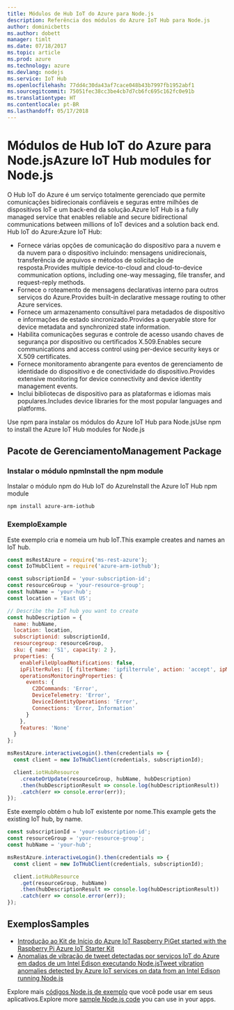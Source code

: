 ```yaml
---
title: Módulos de Hub IoT do Azure para Node.js
description: Referência dos módulos do Azure IoT Hub para Node.js
author: dominicbetts
ms.author: dobett
manager: timlt
ms.date: 07/18/2017
ms.topic: article
ms.prod: azure
ms.technology: azure
ms.devlang: nodejs
ms.service: IoT Hub
ms.openlocfilehash: 77dd4c30da43af7cace048b43b7997fb1952abf1
ms.sourcegitcommit: 75051fec38cc3be4cb7d7cb6fc695c162fc0e91b
ms.translationtype: HT
ms.contentlocale: pt-BR
ms.lasthandoff: 05/17/2018
---
```

# <a name="azure-iot-hub-modules-for-nodejs"></a><span data-ttu-id="1a784-103">Módulos de Hub IoT do Azure para Node.js</span><span class="sxs-lookup"><span data-stu-id="1a784-103">Azure IoT Hub modules for Node.js</span></span>

<span data-ttu-id="1a784-104">O Hub IoT do Azure é um serviço totalmente gerenciado que permite comunicações bidirecionais confiáveis e seguras entre milhões de dispositivos IoT e um back-end da solução.</span><span class="sxs-lookup"><span data-stu-id="1a784-104">Azure IoT Hub is a fully managed service that enables reliable and secure bidirectional communications between millions of IoT devices and a solution back end.</span></span> <span data-ttu-id="1a784-105">Hub IoT do Azure:</span><span class="sxs-lookup"><span data-stu-id="1a784-105">Azure IoT Hub:</span></span>
- <span data-ttu-id="1a784-106">Fornece várias opções de comunicação do dispositivo para a nuvem e da nuvem para o dispositivo incluindo: mensagens unidirecionais, transferência de arquivos e métodos de solicitação de resposta.</span><span class="sxs-lookup"><span data-stu-id="1a784-106">Provides multiple device-to-cloud and cloud-to-device communication options, including one-way messaging, file transfer, and request-reply methods.</span></span>
- <span data-ttu-id="1a784-107">Fornece o roteamento de mensagens declarativas interno para outros serviços do Azure.</span><span class="sxs-lookup"><span data-stu-id="1a784-107">Provides built-in declarative message routing to other Azure services.</span></span>
- <span data-ttu-id="1a784-108">Fornece um armazenamento consultável para metadados de dispositivo e informações de estado sincronizado.</span><span class="sxs-lookup"><span data-stu-id="1a784-108">Provides a queryable store for device metadata and synchronized state information.</span></span>
- <span data-ttu-id="1a784-109">Habilita comunicações seguras e controle de acesso usando chaves de segurança por dispositivo ou certificados X.509.</span><span class="sxs-lookup"><span data-stu-id="1a784-109">Enables secure communications and access control using per-device security keys or X.509 certificates.</span></span>
- <span data-ttu-id="1a784-110">Fornece monitoramento abrangente para eventos de gerenciamento de identidade do dispositivo e de conectividade do dispositivo.</span><span class="sxs-lookup"><span data-stu-id="1a784-110">Provides extensive monitoring for device connectivity and device identity management events.</span></span>
- <span data-ttu-id="1a784-111">Inclui bibliotecas de dispositivo para as plataformas e idiomas mais populares.</span><span class="sxs-lookup"><span data-stu-id="1a784-111">Includes device libraries for the most popular languages and platforms.</span></span>

<span data-ttu-id="1a784-112">Use npm para instalar os módulos do Azure IoT Hub para Node.js</span><span class="sxs-lookup"><span data-stu-id="1a784-112">Use npm to install the Azure IoT Hub modules for Node.js</span></span>

## <a name="management-package"></a><span data-ttu-id="1a784-113">Pacote de Gerenciamento</span><span class="sxs-lookup"><span data-stu-id="1a784-113">Management Package</span></span>

### <a name="install-the-npm-module"></a><span data-ttu-id="1a784-114">Instalar o módulo npm</span><span class="sxs-lookup"><span data-stu-id="1a784-114">Install the npm module</span></span>

<span data-ttu-id="1a784-115">Instalar o módulo npm do Hub IoT do Azure</span><span class="sxs-lookup"><span data-stu-id="1a784-115">Install the Azure IoT Hub npm module</span></span>

```bash
npm install azure-arm-iothub
```

### <a name="example"></a><span data-ttu-id="1a784-116">Exemplo</span><span class="sxs-lookup"><span data-stu-id="1a784-116">Example</span></span>

<span data-ttu-id="1a784-117">Este exemplo cria e nomeia um hub IoT.</span><span class="sxs-lookup"><span data-stu-id="1a784-117">This example creates and names an IoT hub.</span></span>

```javascript
const msRestAzure = require('ms-rest-azure');
const IoTHubClient = require('azure-arm-iothub');

const subscriptionId = 'your-subscription-id';
const resourceGroup = 'your-resource-group';
const hubName = 'your-hub';
const location = 'East US';

// Describe the IoT hub you want to create
const hubDescription = {
  name: hubName,
  location: location,
  subscriptionid: subscriptionId,
  resourcegroup: resourceGroup,
  sku: { name: 'S1', capacity: 2 },
  properties: {
    enableFileUploadNotifications: false,
    ipFilterRules: [{ filterName: 'ipfilterrule', action: 'accept', ipMask: '0.0.0.0/0' }],
    operationsMonitoringProperties: {
      events: {
        C2DCommands: 'Error',
        DeviceTelemetry: 'Error',
        DeviceIdentityOperations: 'Error',
        Connections: 'Error, Information'
      }
    },
    features: 'None'
  }
};

msRestAzure.interactiveLogin().then(credentials => {
  const client = new IoTHubClient(credentials, subscriptionId);

  client.iotHubResource
    .createOrUpdate(resourceGroup, hubName, hubDescription)
    .then(hubDescriptionResult => console.log(hubDescriptionResult))
    .catch(err => console.error(err));
});
```

<span data-ttu-id="1a784-118">Este exemplo obtém o hub IoT existente por nome.</span><span class="sxs-lookup"><span data-stu-id="1a784-118">This example gets the existing IoT hub, by name.</span></span>

```javascript
const subscriptionId = 'your-subscription-id';
const resourceGroup = 'your-resource-group';
const hubName = 'your-hub';

msRestAzure.interactiveLogin().then(credentials => {
  const client = new IoTHubClient(credentials, subscriptionId);

  client.iotHubResource
    .get(resourceGroup, hubName)
    .then(hubDescriptionResult => console.log(hubDescriptionResult))
    .catch(err => console.error(err));
});
```

## <a name="samples"></a><span data-ttu-id="1a784-119">Exemplos</span><span class="sxs-lookup"><span data-stu-id="1a784-119">Samples</span></span>

- [<span data-ttu-id="1a784-120">Introdução ao Kit de Início do Azure IoT Raspberry Pi</span><span class="sxs-lookup"><span data-stu-id="1a784-120">Get started with the Raspberry Pi Azure IoT Starter Kit</span></span>](https://azure.microsoft.com/resources/samples/iot-remote-monitoring-node-raspberrypi-getstartedkit/)
- [<span data-ttu-id="1a784-121">Anomalias de vibração de tweet detectadas por serviços IoT do Azure em dados de um Intel Edison executando Node.js</span><span class="sxs-lookup"><span data-stu-id="1a784-121">Tweet vibration anomalies detected by Azure IoT services on data from an Intel Edison running Node.js</span></span>](https://azure.microsoft.com/resources/samples/iot-hub-nodejs-intel-edison-vibration-anomaly-detection/)

<span data-ttu-id="1a784-122">Explore mais [códigos Node.js de exemplo](https://azure.microsoft.com/resources/samples/?platform=nodejs) que você pode usar em seus aplicativos.</span><span class="sxs-lookup"><span data-stu-id="1a784-122">Explore more [sample Node.js code](https://azure.microsoft.com/resources/samples/?platform=nodejs) you can use in your apps.</span></span>
